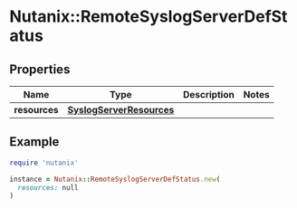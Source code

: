# Nutanix::RemoteSyslogServerDefStatus

## Properties

| Name | Type | Description | Notes |
| ---- | ---- | ----------- | ----- |
| **resources** | [**SyslogServerResources**](SyslogServerResources.md) |  |  |

## Example

```ruby
require 'nutanix'

instance = Nutanix::RemoteSyslogServerDefStatus.new(
  resources: null
)
```

